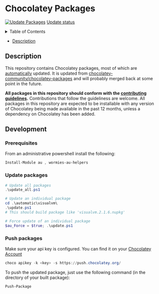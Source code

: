 # Chocolatey Packages

[![Update Packages](https://github.com/mkoertgen/chocolatey-packages/actions/workflows/update-push.yml/badge.svg)](https://github.com/mkoertgen/chocolatey-packages/actions/workflows/update-push.yml)
[Update status](https://gist.github.com/mkoertgen/566db9ad4a81bc3d4d392cd7ec8b4ade)

<!-- markdownlint-disable -->
<!-- START doctoc generated TOC please keep comment here to allow auto update -->
<!-- DON'T EDIT THIS SECTION, INSTEAD RE-RUN doctoc TO UPDATE -->
<details>
<summary>Table of Contents</summary>

- [Chocolatey Packages](#chocolatey-packages)
  - [Description](#description)
  - [Development](#development)
    - [Prerequisites](#prerequisites)
    - [Update packages](#update-packages)
    - [Push packages](#push-packages)

</details>
<!-- END doctoc generated TOC please keep comment here to allow auto update -->

- [Description](#description)

<!-- END doctoc generated TOC please keep comment here to allow auto update -->

<!-- markdownlint-enable -->

## Description

This repository contains Chocolatey packages, most of which are [automatically](https://docs.chocolatey.org/en-us/create/automatic-packages) updated.
It is updated from [chocolatey-community/chocolatey-packages](https://github.com/chocolatey-community/chocolatey-packages) and will probably merged back at some point in the future.

**All packages in this repository should conform with the [contributing guidelines](CONTRIBUTING.md).** Contributions that follow the guideliness are welcome.
All packages in this repository are expected to be installable with any version of Chocolatey being made available in the past 12 months, unless a dependency on Chocolatey has been added.

## Development

### Prerequisites

From an administrative powershell install the following:

```powershell
Install-Module au , wormies-au-helpers
```

### Update packages

```powershell
# Update all packages
.\update_all.ps1

# Update an individual package
cd .\automatic\visualvm\
.\update.ps1
# This should build package like 'visualvm.2.1.6.nupkg'

# Force update of an individual package
$au_Force = $true; .\update.ps1
```

### Push packages

Make sure your api key is configured. You can find it on your [Chocolatey Account](https://community.chocolatey.org/account)

```powershell
choco apikey -k <key> -s https://push.chocolatey.org/
```

To push the updated package, just use the following command (in the directory of your built package):

```powershell
Push-Package
```
